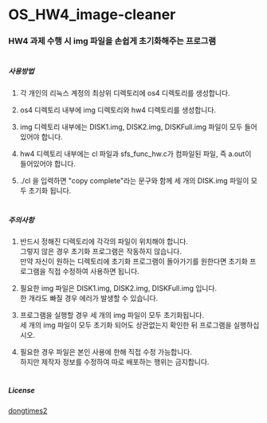 # OS_HW4_image-cleaner

### HW4 과제 수행 시 img 파일을 손쉽게 초기화해주는 프로그램

#

##### 사용방법

1. 각 개인의 리눅스 계정의 최상위 디렉토리에 os4 디렉토리를 생성합니다.

2. os4 디렉토리 내부에 img 디렉토리와 hw4 디렉토리를 생성합니다.

3. img 디렉토리 내부에는 DISK1.img, DISK2.img, DISKFull.img 파일이 모두 들어있어야 합니다.

4. hw4 디렉토리 내부에는 cl 파일과 sfs_func_hw.c가 컴파일된 파일, 즉 a.out이 들어있어야 합니다.

5. ./cl 을 입력하면 "copy complete"라는 문구와 함께 세 개의 DISK.img 파일이 모두 초기화 됩니다.

#

##### 주의사항

1. 반드시 정해진 디렉토리에 각각의 파일이 위치해야 합니다.  
   그렇지 않은 경우 초기화 프로그램은 작동하지 않습니다.  
   만약 자신이 원하는 디렉토리에 초기화 프로그램이 돌아가기를 원한다면 초기화 프로그램을 직접 수정하여 사용하면 됩니다.

2. 필요한 img 파일은 DISK1.img, DISK2.img, DISKFull.img 입니다.  
   한 개라도 빠질 경우 에러가 발생할 수 있습니다.

3. 프로그램을 실행할 경우 세 개의 img 파일이 모두 초기화됩니다.  
   세 개의 img 파일이 모두 초기화 되어도 상관없는지 확인한 뒤 프로그램을 실행하십시오.

4. 필요한 경우 파일은 본인 사용에 한해 직접 수정 가능합니다.  
   하지만 제작자 정보를 수정하여 따로 배포하는 행위는 금지합니다.

#

##### License

[dongtimes2](https://github.com/dongtimes2)
